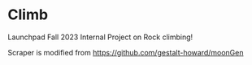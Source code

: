 # Climb
Launchpad Fall 2023 Internal Project on Rock climbing!

Scraper is modified from https://github.com/gestalt-howard/moonGen
